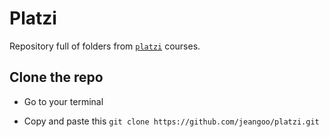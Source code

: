 # Platzi

Repository full of folders from [`platzi`](https://platzi.com) courses.

## Clone the repo

- Go to your terminal

- Copy and paste this `git clone https://github.com/jeangoo/platzi.git`
